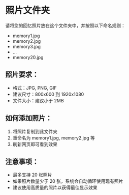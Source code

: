 # 照片文件夹

请将您的回忆照片放在这个文件夹中，并按照以下命名规则：

- memory1.jpg
- memory2.jpg
- memory3.jpg
- ...
- memory20.jpg

## 照片要求：
- 格式：JPG, PNG, GIF
- 建议尺寸：800x600 到 1920x1080
- 文件大小：建议小于 2MB

## 如何添加照片：
1. 将照片复制到此文件夹
2. 重命名为 memory1.jpg, memory2.jpg 等
3. 刷新网页即可看到效果

## 注意事项：
- 最多支持 20 张照片
- 如果照片数量少于 20 张，系统会自动循环使用现有照片
- 建议使用高质量的照片以获得最佳显示效果
